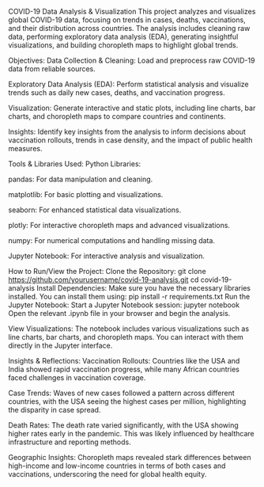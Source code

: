 COVID-19 Data Analysis & Visualization
This project analyzes and visualizes global COVID-19 data, focusing on trends in cases, deaths, vaccinations, and their distribution across countries. The analysis includes cleaning raw data, performing exploratory data analysis (EDA), generating insightful visualizations, and building choropleth maps to highlight global trends.

Objectives:
Data Collection & Cleaning: Load and preprocess raw COVID-19 data from reliable sources.

Exploratory Data Analysis (EDA): Perform statistical analysis and visualize trends such as daily new cases, deaths, and vaccination progress.

Visualization: Generate interactive and static plots, including line charts, bar charts, and choropleth maps to compare countries and continents.

Insights: Identify key insights from the analysis to inform decisions about vaccination rollouts, trends in case density, and the impact of public health measures.

Tools & Libraries Used:
Python Libraries:

pandas: For data manipulation and cleaning.

matplotlib: For basic plotting and visualizations.

seaborn: For enhanced statistical data visualizations.

plotly: For interactive choropleth maps and advanced visualizations.

numpy: For numerical computations and handling missing data.

Jupyter Notebook: For interactive analysis and visualization.

How to Run/View the Project:
Clone the Repository:
git clone https://github.com/yourusername/covid-19-analysis.git
cd covid-19-analysis
Install Dependencies:
Make sure you have the necessary libraries installed. You can install them using:
pip install -r requirements.txt
Run the Jupyter Notebook:
Start a Jupyter Notebook session:
jupyter notebook
Open the relevant .ipynb file in your browser and begin the analysis.

View Visualizations:
The notebook includes various visualizations such as line charts, bar charts, and choropleth maps. You can interact with them directly in the Jupyter interface.

Insights & Reflections:
Vaccination Rollouts: Countries like the USA and India showed rapid vaccination progress, while many African countries faced challenges in vaccination coverage.

Case Trends: Waves of new cases followed a pattern across different countries, with the USA seeing the highest cases per million, highlighting the disparity in case spread.

Death Rates: The death rate varied significantly, with the USA showing higher rates early in the pandemic. This was likely influenced by healthcare infrastructure and reporting methods.

Geographic Insights: Choropleth maps revealed stark differences between high-income and low-income countries in terms of both cases and vaccinations, underscoring the need for global health equity.
